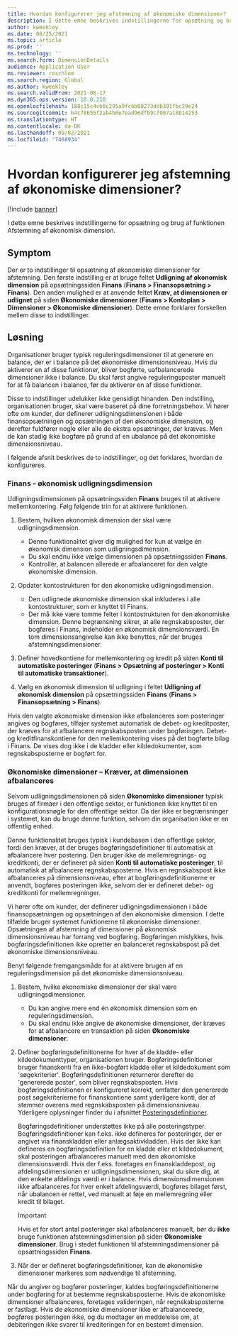```yaml
---
title: Hvordan konfigurerer jeg afstemning af økonomiske dimensioner?
description: I dette emne beskrives indstillingerne for opsætning og brug af funktionen Afstemning af økonomisk dimension.
author: kweekley
ms.date: 08/25/2021
ms.topic: article
ms.prod: ''
ms.technology: ''
ms.search.form: DimensionDetails
audience: Application User
ms.reviewer: roschlom
ms.search.region: Global
ms.author: kweekley
ms.search.validFrom: 2021-08-17
ms.dyn365.ops.version: 10.0.210
ms.openlocfilehash: 188c15c4cb0c295a9fcbb08273ddb391fbc29e24
ms.sourcegitcommit: b4c78655f2ab4b0e7ead96dfb9cf087a18014253
ms.translationtype: HT
ms.contentlocale: da-DK
ms.lasthandoff: 09/02/2021
ms.locfileid: "7468934"
---
```

# <a name="how-do-i-set-up-balancing-financial-dimensions"></a>Hvordan konfigurerer jeg afstemning af økonomiske dimensioner?

[!include [banner](../includes/banner.md)]

I dette emne beskrives indstillingerne for opsætning og brug af funktionen Afstemning af økonomisk dimension.

## <a name="symptom"></a>Symptom

Der er to indstillinger til opsætning af økonomiske dimensioner for afstemning. Den første indstilling er at bruge feltet **Udligning af økonomisk dimension** på opsætningssiden **Finans** (**Finans \> Finansopsætning \> Finans**). Den anden mulighed er at anvende feltet **Kræv, at dimensionen er udlignet** på siden **Økonomiske dimensioner** (**Finans > Kontoplan \> Dimensioner \> Økonomiske dimensioner**). Dette emne forklarer forskellen mellem disse to indstillinger.

## <a name="resolution"></a>Løsning

Organisationer bruger typisk reguleringsdimensioner til at generere en balance, der er i balance på det økonomiske dimensionsniveau. Hvis du aktiverer en af disse funktioner, bliver bogførte, uafbalancerede dimensioner ikke i balance. Du skal først angive reguleringsposter manuelt for at få balancen i balance, før du aktiverer en af disse funktioner.

Disse to indstillinger udelukker ikke gensidigt hinanden. Den indstilling, organisationen bruger, skal være baseret på dine forretningsbehov. Vi hører ofte om kunder, der definerer udligningsdimensionen i både finansopsætningen og opsætningen af den økonomiske dimension, og derefter fuldfører nogle eller alle de ekstra opsætninger, der kræves. Men de kan stadig ikke bogføre på grund af en ubalance på det økonomiske dimensionsniveau.

I følgende afsnit beskrives de to indstillinger, og det forklares, hvordan de konfigureres.

### <a name="ledger--balancing-financial-dimension"></a>Finans - økonomisk udligningsdimension

Udligningsdimensionen på opsætningssiden **Finans** bruges til at aktivere mellemkontering. Følg følgende trin for at aktivere funktionen.

1. Bestem, hvilken økonomisk dimension der skal være udligningsdimension.

    - Denne funktionalitet giver dig mulighed for kun at vælge én økonomisk dimension som udligningsdimension.
    - Du skal endnu ikke vælge dimensionen på opsætningssiden **Finans**.
    - Kontrollér, at balancen allerede er afbalanceret for den valgte økonomiske dimension.

2. Opdater kontostrukturen for den økonomiske udligningsdimension.

    - Den udlignede økonomiske dimension skal inkluderes i alle kontostrukturer, som er knyttet til Finans.
    - Der må ikke være tomme felter i kontostrukturen for den økonomiske dimension. Denne begrænsning sikrer, at alle regnskabsposter, der bogføres i Finans, indeholder en økonomisk dimensionsværdi. En tom dimensionsangivelse kan ikke benyttes, når der bruges afstemningsdimensioner.

3. Definer hovedkontiene for mellemkontering og kredit på siden **Konti til automatiske posteringer** (**Finans \> Opsætning af posteringer \> Konti til automatiske transaktioner**).
4. Vælg en økonomisk dimension til udligning i feltet **Udligning af økonomisk dimension** på opsætningssiden **Finans** (**Finans \> Finansopsætning \> Finans**).

Hvis den valgte økonomiske dimension ikke afbalanceres som posteringer angives og bogføres, tilføjer systemet automatisk de debet- og kreditposter, der kræves for at afbalancere regnskabsposten under bogføringen. Debet- og kreditfinanskontiene for den mellemkontering vises på det bogførte bilag i Finans. De vises dog ikke i de kladder eller kildedokumenter, som regnskabsposterne er bogført for.

### <a name="financial-dimensions--require-the-dimension-to-be-balanced"></a>Økonomiske dimensioner – Kræver, at dimensionen afbalanceres

Selvom udligningsdimensionen på siden **Økonomiske dimensioner** typisk bruges af firmaer i den offentlige sektor, er funktionen ikke knyttet til en konfigurationsnøgle for den offentlige sektor. Da der ikke er begrænsninger i systemet, kan du bruge denne funktion, selvom din organisation ikke er en offentlig enhed.

Denne funktionalitet bruges typisk i kundebasen i den offentlige sektor, fordi den kræver, at der bruges bogføringsdefinitioner til automatisk at afbalancere hver postering. Den bruger ikke de mellemregnings- og kreditkonti, der er defineret på siden **Konti til automatiske posteringer**, til automatisk at afbalancere regnskabsposterne. Hvis en regnskabspost ikke afbalanceres på dimensionsniveau, efter at bogføringsdefinitionerne er anvendt, bogføres posteringen ikke, selvom der er defineret debet- og kreditkonti for mellemregninger.

Vi hører ofte om kunder, der definerer udligningsdimensionen i både finansopsætningen og opsætningen af den økonomiske dimension. I dette tilfælde bruger systemet funktionerne til økonomiske dimensioner. Opsætningen af afstemning af dimensioner på økonomisk dimensionsniveau har forrang ved bogføring. Bogføringen mislykkes, hvis bogføringsdefinitionen ikke opretter en balanceret regnskabspost på det økonomiske dimensionsniveau.

Benyt følgende fremgangsmåde for at aktivere brugen af en reguleringsdimension på det økonomiske dimensionsniveau.

1. Bestem, hvilke økonomiske dimensioner der skal være udligningsdimensioner.

    - Du kan angive mere end én økonomisk dimension som en reguleringsdimension.
    - Du skal endnu ikke angive de økonomiske dimensioner, der kræves for at afbalancere en transaktion på siden **Økonomiske dimensioner**.

2. Definer bogføringsdefinitionerne for hver af de kladde- eller kildedokumenttyper, organisationen bruger. Bogføringsdefinitioner bruger finanskonti fra en ikke-bogført kladde eller et kildedokument som 'søgekriterier'. Bogføringsdefinitionen returnerer derefter de 'genererede poster', som bliver regnskabsposten. Hvis bogføringsdefinitionen er konfigureret korrekt, omfatter den genererede post søgekriterierne for finanskontiene samt yderligere konti, der af stemmer overens med regnskabsposten på dimensionsniveau. Yderligere oplysninger finder du i afsnittet [Posteringsdefinitioner](posting-definitions.md). 
   
   Bogføringsdefinitioner understøttes ikke på alle posteringstyper. Bogføringsdefinitioner kan f.eks. ikke defineres for posteringer, der er angivet via finanskladden eller anlægsaktivkladden. Hvis der ikke kan defineres en bogføringsdefinition for en kladde eller et kildedokument, skal posteringen afbalanceres manuelt med den økonomiske dimensionsværdi. Hvis der f.eks. foretages en finanskladdepost, og afdelingsdimensionen er udligningsdimensionen, skal du sikre dig, at den enkelte afdelings værdi er i balance.  Hvis dimensionsdimensionen ikke afbalanceres for hver enkelt afdelingsværdi, bogføres bilaget først, når ubalancen er rettet, ved manuelt at føje en mellemregning eller kredit til bilaget. 

    > [!IMPORTANT]
    > Hvis et for stort antal posteringer skal afbalanceres manuelt, bør du **ikke** bruge funktionen afstemningsdimension på siden **Økonomiske dimensioner**. Brug i stedet funktionen til afstemningsdimensioner på opsætningssiden **Finans**.

3. Når der er defineret bogføringsdefinitioner, kan de økonomiske dimensioner markeres som nødvendige til afstemning.

Når du angiver og bogfører posteringer, kaldes bogføringsdefinitionerne under bogføring for at bestemme regnskabsposterne. Hvis de økonomiske dimensioner afbalanceres, foretages valideringen, når regnskabsposterne er fastlagt. Hvis de økonomiske dimensioner ikke er afbalancerede, bogføres posteringen ikke, og du modtager en meddelelse om, at debiteringen ikke svarer til krediteringen for en bestemt dimension.
